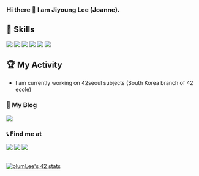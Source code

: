 ### Hi there 👋  I am Jiyoung Lee (Joanne).

## 📌 Skills
<a target=""><img src="https://img.shields.io/badge/C-A8B9CC?style=flat-square&logo=C&logoColor=black"/></a>
<a target=""><img src="https://img.shields.io/badge/C++-blue?style=flat-square&logo=cplusplus&logoColor=white"/></a>
<a target=""><img src="https://img.shields.io/badge/Python-FFE873?style=flat-square&logo=Python&logoColor=306998"/></a>
<a target=""><img src="https://img.shields.io/badge/Html-white?style=flat-square&logo=html5&logoColor=black"/></a>
<a target=""><img src="https://img.shields.io/badge/VMBox-white?style=flat-square&logo=virtualbox&logoColor=black"/></a>
<a target=""><img src="https://img.shields.io/badge/debian-white?style=flat-square&logo=debian&logoColor=d70a53"/></a>

## 🏆 My Activity
* I am currently working on 42seoul subjects (South Korea branch of 42 ecole)

### 📔 My Blog
<a href="https://velog.io/@jiyoulee" target="_blank"></a>
<a href="https://www.notion.so/37abde4fa78a471ba3fb5587624ab9a1" target="_blank"><img src="https://img.shields.io/badge/Blog-000000?style=flag-square&logo=notion&logoColor=white"/></a>

### 📞 Find me at  
<a href="https://profile.intra.42.fr/users/jiyoulee" target="_blank"><img src="https://img.shields.io/badge/42Seoul-000000?style=flat-square&logo=42&logoColor=white"/></a>
<a href="" target="_blank"><img src="https://img.shields.io/badge/42.4.jiyoulee@gmail.com-EA4335?style=flat-square&logo=gmail&logoColor=white"/></a>
<a href="" target="_blank"><img src="https://img.shields.io/badge/easy000211@naver.com-03C75A?style=flat-square&logo=Naver&logoColor=white"/></a>
<br></br>

[![plumLee's 42 stats](https://badge42.herokuapp.com/api/stats/jiyoulee)](https://github.com/jiyoulee/badge42)

<!-- ![plumLee211's GitHub stats](https://github-readme-stats.vercel.app/api?username=plumlee211&show_icons=true&theme=vue) -->

